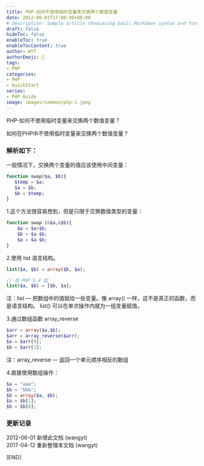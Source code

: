 ```yaml
---
title: PHP-如何不使用临时变量来交换两个数值变量
date: 2012-06-01T17:00:00+08:00
# description: Sample article showcasing basic Markdown syntax and formatting for HTML elements.
draft: false
hideToc: false
enableToc: true
enableTocContent: true
author: WYT
authorEmoji: 🧑
tags:
- PHP
categories:
- PHP
- QuickStart
series:
- PHP Guide
image: images/common/php-1.jpeg
---
```


PHP-如何不使用临时变量来交换两个数值变量？

如何在PHP中不使用临时变量来交换两个数值变量？

### 解析如下：

一般情况下，交换两个变量的值应该使用中间变量：

```php
function swap($a, $b){
   $temp = $a;
   $a = $b;
   $b = $temp;
}
```

1.这个方法很容易想到，但是只限于交换数值类型的变量：

```php
function swap (&$a,&$b){
    $a = $a+$b;
    $b = $a-$b;
    $a = $a-$b;
}
```

2.使用 list 语言结构。

```php
list($a, $b) = array($b, $a);

// 自 PHP 5.4 起
list($a, $b) = [$b, $a];
```

注：list — 把数组中的值赋给一些变量。像 array() 一样，这不是真正的函数，而是语言结构。 list() 可以在单次操作内就为一组变量赋值。

3.通过数组函数 array_reverse

```php
$arr = array($a,$b);
$arr = array_reverse($arr);
$a = $arr[0];
$b = $arr[1];
```

注：array_reverse — 返回一个单元顺序相反的数组

4.直接使用数组操作：

```php
$a = "aaa";
$b = "bbb";
$b = array($a, $b);
$a = $b[1];
$b = $b[0];
```

### 更新记录

2012-06-01 新增此文档 (wangyt)  
2017-04-12 重新整理本文档 (wangyt) 

[END]


